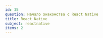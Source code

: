 ```yaml
---
id: 35
question: Начало знакомства с React Native
title: React Native
subject: reactnative
items: 2
---
```

